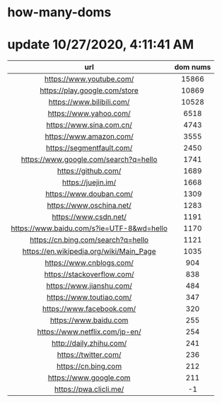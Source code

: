 # how-many-doms

# update 10/27/2020, 4:11:41 AM

url | dom nums
:-: | :-:
https://www.youtube.com/ | 15866
https://play.google.com/store | 10869
https://www.bilibili.com/ | 10528
https://www.yahoo.com/ | 6518
https://www.sina.com.cn/ | 4743
https://www.amazon.com/ | 3555
https://segmentfault.com/ | 2450
https://www.google.com/search?q=hello | 1741
https://github.com/ | 1689
https://juejin.im/ | 1668
https://www.douban.com/ | 1309
https://www.oschina.net/ | 1283
https://www.csdn.net/ | 1191
https://www.baidu.com/s?ie=UTF-8&wd=hello | 1170
https://cn.bing.com/search?q=hello | 1121
https://en.wikipedia.org/wiki/Main_Page | 1035
https://www.cnblogs.com/ | 904
https://stackoverflow.com/ | 838
https://www.jianshu.com/ | 484
https://www.toutiao.com/ | 347
https://www.facebook.com/ | 320
https://www.baidu.com | 255
https://www.netflix.com/jp-en/ | 254
http://daily.zhihu.com/ | 241
https://twitter.com/ | 236
https://cn.bing.com | 212
https://www.google.com | 211
https://pwa.clicli.me/ | -1
